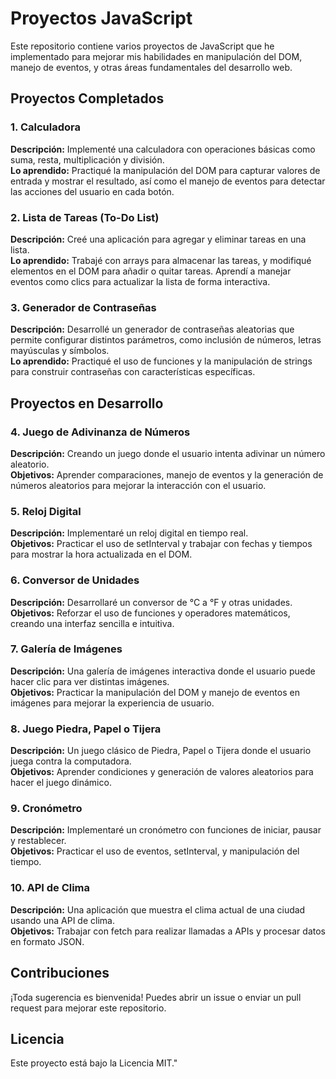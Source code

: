 # Proyectos JavaScript

Este repositorio contiene varios proyectos de JavaScript que he implementado para mejorar mis habilidades en manipulación del DOM, manejo de eventos, y otras áreas fundamentales del desarrollo web.

## Proyectos Completados

### 1. Calculadora
**Descripción:** Implementé una calculadora con operaciones básicas como suma, resta, multiplicación y división.  
**Lo aprendido:** Practiqué la manipulación del DOM para capturar valores de entrada y mostrar el resultado, así como el manejo de eventos para detectar las acciones del usuario en cada botón.

### 2. Lista de Tareas (To-Do List)
**Descripción:** Creé una aplicación para agregar y eliminar tareas en una lista.  
**Lo aprendido:** Trabajé con arrays para almacenar las tareas, y modifiqué elementos en el DOM para añadir o quitar tareas. Aprendí a manejar eventos como clics para actualizar la lista de forma interactiva.

### 3. Generador de Contraseñas
**Descripción:** Desarrollé un generador de contraseñas aleatorias que permite configurar distintos parámetros, como inclusión de números, letras mayúsculas y símbolos.  
**Lo aprendido:** Practiqué el uso de funciones y la manipulación de strings para construir contraseñas con características específicas.

## Proyectos en Desarrollo

### 4. Juego de Adivinanza de Números
**Descripción:** Creando un juego donde el usuario intenta adivinar un número aleatorio.  
**Objetivos:** Aprender comparaciones, manejo de eventos y la generación de números aleatorios para mejorar la interacción con el usuario.

### 5. Reloj Digital
**Descripción:** Implementaré un reloj digital en tiempo real.  
**Objetivos:** Practicar el uso de setInterval y trabajar con fechas y tiempos para mostrar la hora actualizada en el DOM.

### 6. Conversor de Unidades
**Descripción:** Desarrollaré un conversor de °C a °F y otras unidades.  
**Objetivos:** Reforzar el uso de funciones y operadores matemáticos, creando una interfaz sencilla e intuitiva.

### 7. Galería de Imágenes
**Descripción:** Una galería de imágenes interactiva donde el usuario puede hacer clic para ver distintas imágenes.  
**Objetivos:** Practicar la manipulación del DOM y manejo de eventos en imágenes para mejorar la experiencia de usuario.

### 8. Juego Piedra, Papel o Tijera
**Descripción:** Un juego clásico de Piedra, Papel o Tijera donde el usuario juega contra la computadora.  
**Objetivos:** Aprender condiciones y generación de valores aleatorios para hacer el juego dinámico.

### 9. Cronómetro
**Descripción:** Implementaré un cronómetro con funciones de iniciar, pausar y restablecer.  
**Objetivos:** Practicar el uso de eventos, setInterval, y manipulación del tiempo.

### 10. API de Clima
**Descripción:** Una aplicación que muestra el clima actual de una ciudad usando una API de clima.  
**Objetivos:** Trabajar con fetch para realizar llamadas a APIs y procesar datos en formato JSON.

## Contribuciones
¡Toda sugerencia es bienvenida! Puedes abrir un issue o enviar un pull request para mejorar este repositorio.

## Licencia
Este proyecto está bajo la Licencia MIT."
